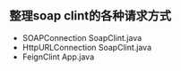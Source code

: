 <!--
 * @Author: Jiwei
 * @Date: 2021-12-09 17:17:51
 * @LastEditTime: 2021-12-09 17:19:43
 * @LastEditors: Jiwei
 * @Description: 
 * @FilePath: \soap-clint-demo\soapdemo\readme.md
 * 
-->



## 整理soap clint的各种请求方式

- SOAPConnection  SoapClint.java
- HttpURLConnection  SoapClint.java
- FeignClint App.java